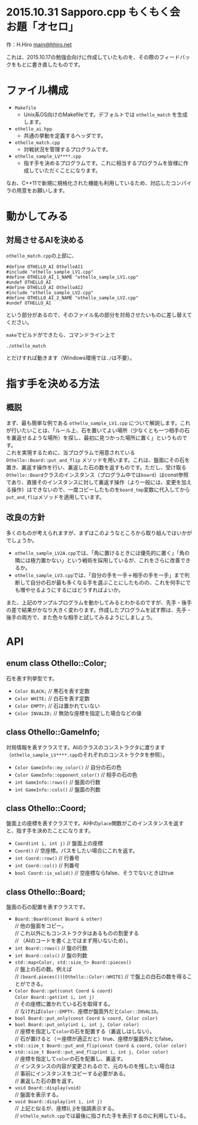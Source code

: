 # 2015.10.31 Sapporo.cpp もくもく会 お題「オセロ」

作：H.Hiro <main@hhiro.net>

これは、2015.10.17の勉強会向けに作成していたものを、その際のフィードバックをもとに書き直したものです。

# ファイル構成

- `Makefile`
  - Unix系OS向けのMakefileです。デフォルトでは `othello_match` を生成します。
- `othello_ai.hpp`
  - 共通の挙動を定義するヘッダです。
- `othello_match.cpp`
  - 対戦状況を管理するプログラムです。
- `othello_sample_LV****.cpp`
  - 指す手を決めるプログラムです。これに相当するプログラムを皆様に作成していただくことになります。

なお、C++11で新規に規格化された機能も利用しているため、対応したコンパイラの用意をお願いします。

# 動かしてみる

## 対局させるAIを決める

`othello_match.cpp`の上部に、

    #define OTHELLO_AI OthelloAI1
    #include "othello_sample_LV1.cpp"
    #define OTHELLO_AI_1_NAME "othello_sample_LV1.cpp"
    #undef OTHELLO_AI
    #define OTHELLO_AI OthelloAI2
    #include "othello_sample_LV2.cpp"
    #define OTHELLO_AI_2_NAME "othello_sample_LV2.cpp"
    #undef OTHELLO_AI

という部分があるので、そのファイル名の部分を対局させたいものに差し替えてください。

`make`でビルドができたら、コマンドライン上で

    ./othello_match

とだけすれば動きます（Windows環境では`./`は不要）。

# 指す手を決める方法

## 概説

まず、最も簡単な例である `othello_sample_LV1.cpp` について解説します。これが行いたいことは、「ルール上、石を置いてよい場所（少なくとも一つ相手の石を裏返せるような場所）を探し、最初に見つかった場所に置く」というものです。  
これを実現するために、当プログラムで用意されている `Othello::Board::put_and_flip` メソッドを用います。これは、盤面にその石を置き、裏返す操作を行い、裏返した石の数を返すものです。ただし、受け取る`Othello::Board`クラスのインスタンス（プログラム中では`board`）はconst参照であり、直接そのインスタンスに対して裏返す操作（より一般には、変更を加える操作）はできないので、一度コピーしたものを`board_tmp`変数に代入してから`put_and_flip`メソッドを適用しています。

## 改良の方針

多くのものが考えられますが、まずはこのようなところから取り組んではいかがでしょうか。

- `othello_sample_LV2A.cpp`では、「角に置けるときには優先的に置く」「角の隣には極力置かない」という戦術を採用しているが、これをさらに改善できるか。
- `othello_sample_LV3.cpp`では、「自分の手を一手＋相手の手を一手」まで判断して自分の石が最も多くなる手を選ぶことにしたものの、これを何手にでも増やせるようにするにはどうすればよいか。

また、上記のサンプルプログラムを動かしてみるとわかるのですが、先手・後手の差で結果がかなり大きく変わります。作成したプログラムを試す際は、先手・後手の両方で、また色々な相手と試してみるようにしましょう。

# API

## enum class Othello::Color;

石を表す列挙型です。

- `Color BLACK;` // 黒石を表す定数
- `Color WHITE;` // 白石を表す定数
- `Color EMPTY;` // 石は置かれていない
- `Color INVALID;` // 無効な座標を指定した場合などの値

## class Othello::GameInfo;

対局情報を表すクラスです。AIのクラスのコンストラクタに渡ります（`othello_sample_LV****.cpp`のそれぞれのコンストラクタを参照）。

- `Color GameInfo::my_color()` // 自分の石の色
- `Color GameInfo::opponent_color()` // 相手の石の色
- `int GameInfo::rows()` // 盤面の行数
- `int GameInfo::cols()` // 盤面の列数

## class Othello::Coord;

盤面上の座標を表すクラスです。AI中の`place`関数がこのインスタンスを返すと、指す手を決めたことになります。

- `Coord(int i, int j)` // 盤面上の座標
- `Coord()` // 空座標。パスをしたい場合にこれを返す。
- `int Coord::row()` // 行番号
- `int Coord::col()` // 列番号
- `bool Coord::is_valid()` // 空座標ならfalse、そうでないときはtrue

## class Othello::Board;

盤面の石の配置を表すクラスです。

- `Board::Board(const Board & other)`  
  // 他の盤面をコピー。  
  // これ以外にもコンストラクタはあるものの割愛する  
  // （AIのコードを書く上ではまず用いないため）。
- `int Board::rows()` // 盤の行数
- `int Board::cols()` // 盤の列数
- `std::map<Color, std::size_t> Board::pieces()`  
  // 盤上の石の数。例えば  
  // `(board.pieces())[Othello::Color::WHITE]`
  // で盤上の白石の数を得ることができる。
- `Color Board::get(const Coord & coord)`  
  `Color Board::get(int i, int j)`  
  // その座標に置かれている石を取得する。  
  // なければ`Color::EMPTY`、座標が盤面外だと`Color::INVALID`。
- `bool Board::put_only(const Coord & coord, Color color)`  
- `bool Board::put_only(int i, int j, Color color)`  
  // 座標を指定して`color`の石を配置する（裏返しはしない）。  
  // 石が置けると（＝座標が適正だと）true、座標が盤面外だとfalse。
- `std::size_t Board::put_and_flip(const Coord & coord, Color color)`  
- `std::size_t Board::put_and_flip(int i, int j, Color color)`  
  // 座標を指定して`color`の石を配置し、裏返す。  
  // インスタンスの内容が変更されるので、元のものを残したい場合は  
  // 事前にインスタンスをコピーする必要がある。  
  // 裏返した石の数を返す。
- `void Board::display(void)`  
  // 盤面を表示する。
- `void Board::display(int i, int j)`  
  // 上記と似るが、座標(i, j)を強調表示する。  
  // `othello_match.cpp`では最後に指された手を表示するのに利用している。

